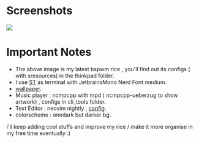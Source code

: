  # Screenshots

<img src = "https://raw.githubusercontent.com/siduck76/dotfiles/master/rice%20flex/neovim-rice.png">

# Important Notes

- The above image is my latest bspwm rice , you'll find out its configs ( with xresources) in the thinkpad folder.
- I use [ST](https://github.com/siduck76/st)  as terminal with JetbrainsMono Nerd Font medium.
- [wallpaper](https://github.com/siduck76/dotfiles/blob/master/wall/sniper.jpg).
- Music player : ncmpcpp with mpd ( ncmpcpp-ueberzug to show artwork) , configs in cli_tools folder. 
- Text Editor : neovim nightly , [config](https://github.com/siduck76/neovim-dots).
- colorscheme : onedark but darker bg.

I'll keep adding cool stuffs and improve my rice / make it more organise in my free time eventually :)
